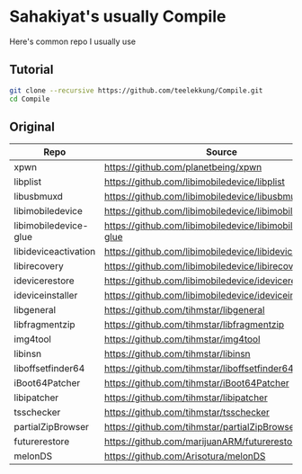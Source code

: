 # Sahakiyat's usually Compile
Here's common repo I usually use
## Tutorial
```sh
git clone --recursive https://github.com/teelekkung/Compile.git
cd Compile
```
## Original
| Repo | Source |
| ------ | ------ |
| xpwn | https://github.com/planetbeing/xpwn |
| libplist | https://github.com/libimobiledevice/libplist |
| libusbmuxd | https://github.com/libimobiledevice/libusbmuxd |
| libimobiledevice | https://github.com/libimobiledevice/libimobiledevice |
| libimobiledevice-glue | https://github.com/libimobiledevice/libimobiledevice-glue |
| libideviceactivation | https://github.com/libimobiledevice/libideviceactivation |
| libirecovery | https://github.com/libimobiledevice/libirecovery |
| idevicerestore | https://github.com/libimobiledevice/idevicerestore |
| ideviceinstaller | https://github.com/libimobiledevice/ideviceinstaller |
| libgeneral | https://github.com/tihmstar/libgeneral |
| libfragmentzip | https://github.com/tihmstar/libfragmentzip |
| img4tool | https://github.com/tihmstar/img4tool |
| libinsn | https://github.com/tihmstar/libinsn |
| liboffsetfinder64 | https://github.com/tihmstar/liboffsetfinder64 |
| iBoot64Patcher | https://github.com/tihmstar/iBoot64Patcher |
| libipatcher | https://github.com/tihmstar/libipatcher |
| tsschecker | https://github.com/tihmstar/tsschecker |
| partialZipBrowser | https://github.com/tihmstar/partialZipBrowser.git |
| futurerestore | https://github.com/marijuanARM/futurerestore |
| melonDS | https://github.com/Arisotura/melonDS |
